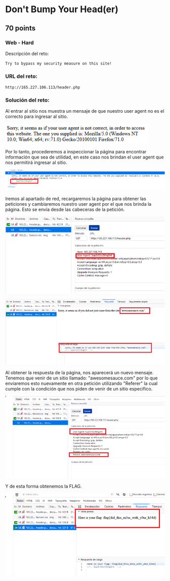 # Don't Bump Your Head(er)

## 70 points

### Web - Hard

Descripción del reto:

```
Try to bypass my security measure on this site!
```

### URL del reto:

```
http://165.227.106.113/header.php
```

### Solución del reto:

Al entrar al sitio nos muestra un mensaje de que nuestro user agent no es el correcto para ingresar al sitio.

![Screenshot](images/01.png)

Por lo tanto, procederemos a inspeccionar la página para encontrar información que sea de utilidad, en este caso nos brindan el user agent que nos permitirá ingresar al sitio.

![Screenshot](images/02.png)

Iremos al apartado de red, recargaremos la página para obtener las peticiones y cambiaremos nuestro user agent por el que nos brinda la página. Esto se envía desde las cabeceras de la petición.

![Screenshot](images/03.png)

![Screenshot](images/04.png)

Al obtener la respuesta de la página, nos aparecerá un nuevo mensaje. Tenemos que venir de un sitio llamado:
"awesomesauce.com" por lo que enviaremos esto nuevamente en otra petición utilizando "Referer" la cual cumple con la condición que nos piden de venir de un sitio específico.

![Screenshot](images/05.png)

Y de esta forma obtenemos la FLAG.

![Screenshot](images/06.png)
